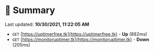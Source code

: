 # 📖 Summary
Last updated: **10/30/2021, 11:22:05 AM**

- `GET` [https://uptimerfree.tk](https://uptimerfree.tk) - **Up** (882ms)
- `GET` [https://monitoruptimer.tk](https://monitoruptimer.tk) - **Down** (205ms)

